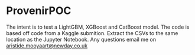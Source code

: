 # ProvenirPOC

The intent is to test a LightGBM, XGBoost and CatBoost model. The code is based off code from a Kaggle submition.
Extract the CSVs to the same location as the Jupyter Notebook. Any questions email me on aristide.mooyaart@newday.co.uk
